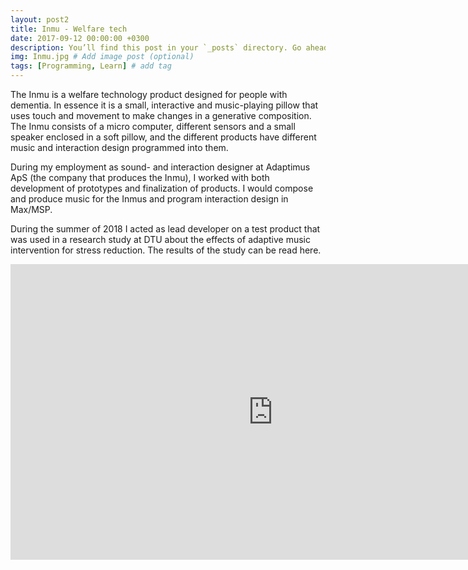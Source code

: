 ```yaml
---
layout: post2
title: Inmu - Welfare tech
date: 2017-09-12 00:00:00 +0300
description: You’ll find this post in your `_posts` directory. Go ahead and edit it and re-build the site to see your changes. # Add post description (optional)
img: Inmu.jpg # Add image post (optional)
tags: [Programming, Learn] # add tag
---
```


The Inmu is a welfare technology product designed for people with dementia. In essence it is a small, interactive and music-playing pillow that uses touch and movement to make changes in a generative composition. The Inmu consists of a micro computer, different sensors and a small speaker enclosed in a soft pillow, and the different products have different music and interaction design programmed into them.

During my employment as sound- and interaction designer at Adaptimus ApS (the company that produces the Inmu), I worked with both development of prototypes and finalization of products. I would compose and produce music for the Inmus and program interaction design in Max/MSP.

During the summer of 2018 I acted as lead developer on a test product that was used in a research study at DTU about the effects of adaptive music intervention for stress reduction. The results of the study can be read here.

<iframe width="840" height="472.5" src="https://www.youtube.com/embed/HxQ-v9U8v10" frameborder="0" allowfullscreen></iframe>
